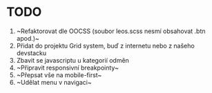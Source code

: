 ﻿# TODO

1. ~Refaktorovat dle OOCSS (soubor leos.scss nesmí obsahovat .btn apod.)~
2. Přidat do projektu Grid system, buď z internetu nebo z našeho devstacku
3. Zbavit se javascriptu u kategorií odměn
4. ~Připravit responsivní breakpointy~
5. ~Přepsat vše na mobile-first~
6. ~Udělat menu v navigaci~